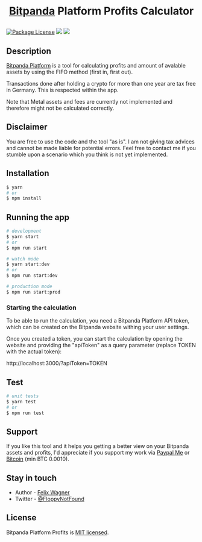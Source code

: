 [circleci-image]: https://img.shields.io/circleci/build/github/nestjs/nest/master?token=abc123def456
[circleci-url]: https://circleci.com/gh/nestjs/nest

<h1>
<p align="center"><a href="https://www.bitpanda.com/en" target="_blank">Bitpanda</a>  Platform Profits Calculator</p>
</h1>
<a href="https://www.npmjs.com/~nestjscore" target="_blank"><img src="https://img.shields.io/npm/l/@nestjs/core.svg" alt="Package License" /></a>
<a href="https://paypal.me/floppynotfound" target="_blank"><img src="https://img.shields.io/badge/Donate-PayPal-ff3f59.svg"/></a>
<a href="https://twitter.com/floppynotfound" target="_blank"><img src="https://img.shields.io/twitter/follow/floppynotfound.svg?style=social&label=Follow"></a>

</p>

## Description

[Bitpanda Platform](https://developers.bitpanda.com/platform/) is a tool for calculating profits and amount of avalable assets by using the FIFO method (first in, first out).

Transactions done after holding a crypto for more than one year are tax free in Germany. This is respected within the app.

Note that Metal assets and fees are currently not implemented and therefore might not be calculated correctly.

## Disclaimer

You are free to use the code and the tool "as is". I am not giving tax advices and cannot be made liable for potential errors. Feel free to contact me if you stumble upon a scenario which you think is not yet implemented.

## Installation

```bash
$ yarn
# or
$ npm install
```

## Running the app

```bash
# development
$ yarn start
# or
$ npm run start

# watch mode
$ yarn start:dev
# or
$ npm run start:dev

# production mode
$ npm run start:prod
```

### Starting the calculation

To be able to run the calculation, you need a Bitpanda Platform API token, which can be created on the Bitpanda website withing your user settings.

Once you created a token, you can start the calculation by opening the website and providing the "apiToken" as a query parameter (replace TOKEN with the actual token):

http://localhost:3000/?apiToken=TOKEN

## Test

```bash
# unit tests
$ yarn test
# or
$ npm run test
```

## Support

If you like this tool and it helps you getting a better view on your Bitpanda assets and profits, I'd appreciate if you support my work via [Paypal Me](https://paypal.me/floppynotfound) or <a href="bitcoin:3ALWrVpWQdeYWzBivV33eSfpU1GcvxbJXW">Bitcoin</a> (min BTC 0.0010).

## Stay in touch

- Author - [Felix Wagner](https://twitter.com/floppynotfound)
- Twitter - [@FloppyNotFound](https://twitter.com/floppynotfound)

## License

Bitpanda Platform Profits is [MIT licensed](https://github.com/nestjs/nest/blob/master/LICENSE).
